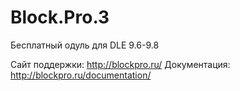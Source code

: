Block.Pro.3
===========

Бесплатный одуль для DLE 9.6-9.8

Сайт поддержки:  http://blockpro.ru/
Документация: http://blockpro.ru/documentation/